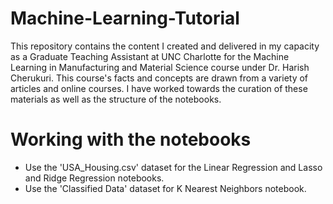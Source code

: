 # Machine-Learning-Tutorial
This repository contains the content I created and delivered in my capacity as a Graduate Teaching Assistant at UNC Charlotte for the Machine Learning in Manufacturing and Material Science course under Dr. Harish Cherukuri. This course's facts and concepts are drawn from a variety of articles and online courses. I have worked towards the curation of these materials as well as the structure of the notebooks.

# Working with the notebooks
* Use the 'USA_Housing.csv' dataset for the Linear Regression and Lasso and Ridge Regression notebooks.
* Use the 'Classified Data' dataset for K Nearest Neighbors notebook. 
